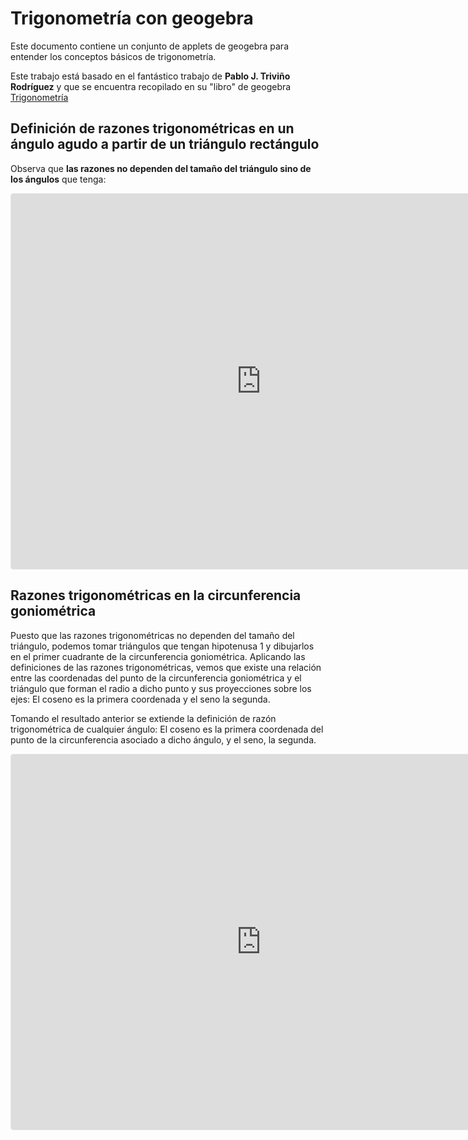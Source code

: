 # Trigonometría con geogebra 

Este documento contiene un conjunto de applets de geogebra para entender los conceptos básicos de trigonometría. 

Este trabajo está basado en el fantástico trabajo de **Pablo J. Triviño Rodríguez** y que se encuentra recopilado en su "libro" de geogebra [Trigonometría](https://www.geogebra.org/m/fDrEtZ6b)

## Definición de razones trigonométricas en un ángulo agudo a partir de un triángulo rectángulo

Observa que **las razones no dependen del tamaño del triángulo sino de los ángulos** que tenga:

<iframe src="https://www.geogebra.org/classic/mhpbpj3b?embed" width="800" height="600" allowfullscreen style="border: 1px solid #e4e4e4;border-radius: 4px;" frameborder="0"></iframe>

## Razones trigonométricas en la circunferencia goniométrica

Puesto que las razones trigonométricas no dependen del tamaño del triángulo, podemos tomar triángulos que tengan hipotenusa 1 y dibujarlos en el primer cuadrante de la circunferencia goniométrica. Aplicando las definiciones de las razones trigonométricas,  vemos que existe una relación entre las coordenadas del punto de la circunferencia goniométrica y el triángulo que forman el radio a dicho punto y sus proyecciones sobre los ejes: El coseno es la primera coordenada y el seno la segunda. 

Tomando el resultado anterior se extiende la definición de razón trigonométrica de cualquier ángulo: El coseno es la primera coordenada del punto de la circunferencia asociado a dicho ángulo, y el seno, la segunda. 

<iframe src="https://www.geogebra.org/classic/mgzcedad?embed" width="800" height="600" allowfullscreen style="border: 1px solid #e4e4e4;border-radius: 4px;" frameborder="0"></iframe>